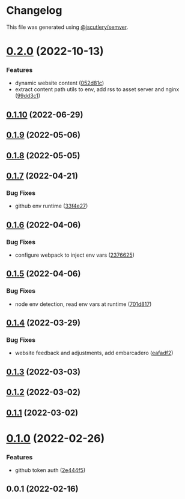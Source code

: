 # Changelog

This file was generated using [@jscutlery/semver](https://github.com/jscutlery/semver).

# [0.2.0](https://github.com/SiaFoundation/web/compare/env-0.1.10...env-0.2.0) (2022-10-13)


### Features

* dynamic website content ([052d81c](https://github.com/SiaFoundation/web/commit/052d81c77df79d998be043c7c713078a0d77410c))
* extract content path utils to env, add rss to asset server and nginx ([99dd3c1](https://github.com/SiaFoundation/web/commit/99dd3c160c39e0cad0c50d33a88caaa983ae791b))



## [0.1.10](https://github.com/SiaFoundation/web/compare/env-0.1.9...env-0.1.10) (2022-06-29)



## [0.1.9](https://github.com/SiaFoundation/web/compare/env-0.1.8...env-0.1.9) (2022-05-06)



## [0.1.8](https://github.com/SiaFoundation/web/compare/env-0.1.7...env-0.1.8) (2022-05-05)



## [0.1.7](https://github.com/SiaFoundation/web/compare/env-0.1.6...env-0.1.7) (2022-04-21)


### Bug Fixes

* github env runtime ([33f4e27](https://github.com/SiaFoundation/web/commit/33f4e27189547b86290b54d65572ae215b56f62f))



## [0.1.6](https://github.com/SiaFoundation/web/compare/env-0.1.5...env-0.1.6) (2022-04-06)


### Bug Fixes

* configure webpack to inject env vars ([2376625](https://github.com/SiaFoundation/web/commit/2376625b74c17c8fd66d75073059af659c70abe1))



## [0.1.5](https://github.com/SiaFoundation/web/compare/env-0.1.4...env-0.1.5) (2022-04-06)


### Bug Fixes

* node env detection, read env vars at runtime ([701d817](https://github.com/SiaFoundation/web/commit/701d8171763da30d5d8aac2df5b94c32a22bfd6e))



## [0.1.4](https://github.com/SiaFoundation/web/compare/env-0.1.3...env-0.1.4) (2022-03-29)


### Bug Fixes

* website feedback and adjustments, add embarcadero ([eafadf2](https://github.com/SiaFoundation/web/commit/eafadf2c6a8c161c853938f9dd42747dc9f1f8c8))



## [0.1.3](https://github.com/SiaFoundation/web/compare/env-0.1.2...env-0.1.3) (2022-03-03)



## [0.1.2](https://github.com/SiaFoundation/web/compare/env-0.1.1...env-0.1.2) (2022-03-02)



## [0.1.1](https://github.com/SiaFoundation/web/compare/env-0.1.0...env-0.1.1) (2022-03-02)



# [0.1.0](https://github.com/SiaFoundation/web/compare/env-0.0.1...env-0.1.0) (2022-02-26)


### Features

* github token auth ([2e444f5](https://github.com/SiaFoundation/web/commit/2e444f58c5d65afb5414bb8c188a262fae04f7b8))



## 0.0.1 (2022-02-16)
